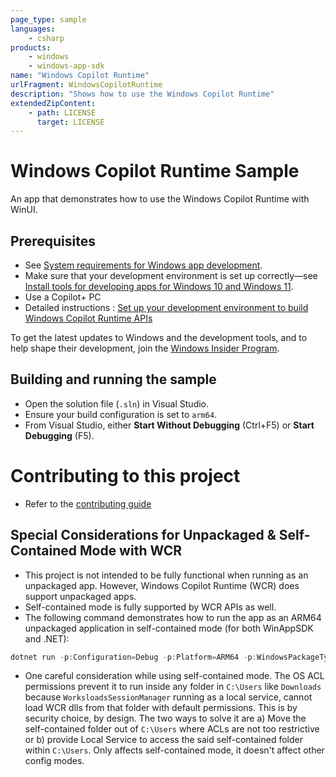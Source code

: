 ```yaml
---
page_type: sample
languages:
    - csharp
products:
    - windows
    - windows-app-sdk
name: "Windows Copilot Runtime"
urlFragment: WindowsCopilotRuntime
description: "Shows how to use the Windows Copilot Runtime"
extendedZipContent:
    - path: LICENSE
      target: LICENSE
---
```


# Windows Copilot Runtime Sample

An app that demonstrates how to use the Windows Copilot Runtime with WinUI.

## Prerequisites

-   See
    [System requirements for Windows app development](https://docs.microsoft.com/windows/apps/windows-app-sdk/system-requirements).
-   Make sure that your development environment is set up correctly&mdash;see
    [Install tools for developing apps for Windows 10 and Windows 11](https://docs.microsoft.com/windows/apps/windows-app-sdk/set-up-your-development-environment).
-   Use a Copilot+ PC
-   Detailed instructions : [Set up your development environment to build Windows Copilot Runtime APIs](https://learn.microsoft.com/en-us/windows/ai/apis/model-setup)


To get the latest updates to Windows and the development tools, and to help shape their development,
join the [Windows Insider Program](https://insider.windows.com).

## Building and running the sample

-   Open the solution file (`.sln`) in Visual Studio.
-   Ensure your build configuration is set to `arm64`.
-   From Visual Studio, either **Start Without Debugging** (Ctrl+F5) or **Start Debugging** (F5).

# Contributing to this project
- Refer to the [contributing guide](./Contributing.md)

## Special Considerations for Unpackaged & Self-Contained Mode with WCR

- This project is not intended to be fully functional when running as an unpackaged app. However, Windows Copilot Runtime (WCR) does support unpackaged apps.
- Self-contained mode is fully supported by WCR APIs as well.
- The following command demonstrates how to run the app as an ARM64 unpackaged application in self-contained mode (for both WinAppSDK and .NET):
```powershell
dotnet run -p:Configuration=Debug -p:Platform=ARM64 -p:WindowsPackageType=None -p:WindowsAppSDKSelfContained=true -p:SelfContained=true
```
- One careful consideration while using self-contained mode. The OS ACL permissions prevent it to run inside any folder in `C:\Users` like `Downloads` because `WorksloadsSessionManager` running as a local service, cannot load WCR dlls from that folder with default permissions. This is by security choice, by design. The two ways to solve it are a) Move the self-contained folder out of `C:\Users` where ACLs are not too restrictive or b) provide Local Service to access the said self-contained folder within `C:\Users`. Only affects self-contained mode, it doesn't affect other config modes.
